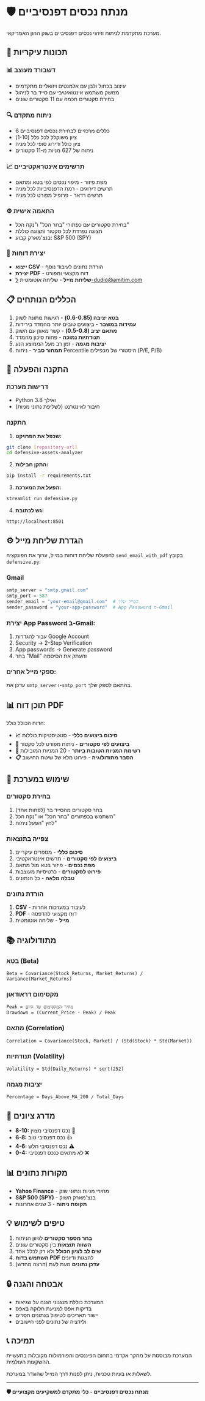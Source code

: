 # 🛡️ מנתח נכסים דפנסיביים

מערכת מתקדמת לניתוח וזיהוי נכסים דפנסיביים בשוק ההון האמריקאי.

## 🌟 תכונות עיקריות

### 📊 דשבורד מעוצב
- עיצוב בכחול ולבן עם אלמנטים ויזואליים מתקדמים
- ממשק משתמש אינטואיטיבי עם סייד בר לניהול
- בחירת סקטורים חכמה עם 11 סקטורים שונים

### 🔍 ניתוח מתקדם
- 6 כללים מרכזיים לבחירת נכסים דפנסיביים
- ציון משוקלל לכל כלל (1-10)
- ציון כולל ודירוג סופי לכל מניה
- ניתוח של 627 מניות מ-11 סקטורים

### 📈 תרשימים אינטראקטיביים
- מפת פיזור - מיפוי נכסים לפי בטא ומתאם
- תרשים דירוגים - רמת הדפנסיביות לכל מניה
- תרשים רדאר - פרופיל מפורט לכל מניה

### ⚙️ התאמה אישית
- בחירת סקטורים עם כפתורי "בחר הכל" ו"נקה הכל"
- תצוגה נפרדת לכל סקטור ותצוגה כוללת
- בנצ'מארק קבוע: S&P 500 (SPY)

### 📄 יצירת דוחות
- **ייצוא CSV** - הורדת נתונים לעיבוד נוסף
- **יצירת PDF** - דוח מקצועי ומפורט
- **שליחת מייל** - שליחה אוטומטית ל-dudio@amitim.com

## 📋 הכללים הנותחים

1. **בטא יציבה (0.6-0.85)** - רגישות מתונה לשוק
2. **עמידות במשבר** - ביצועים טובים יותר מהמדד בירידות
3. **מתאם יציב (0.5-0.8)** - קשר מאוזן עם השוק
4. **תנודתיות נמוכה** - פחות סיכון מהמדד
5. **יציבות מגמה** - זמן רב מעל הממוצע הנע
6. **תמחור סביר** - ניתוח Percentile היסטורי של מכפילים (P/E, P/B)

## 🚀 התקנה והפעלה

### דרישות מערכת
- Python 3.8 ואילך
- חיבור לאינטרנט (לשליפת נתוני מניות)

### התקנה

1. **שכפל את הפרויקט:**
```bash
git clone [repository-url]
cd defensive-assets-analyzer
```

2. **התקן חבילות:**
```bash
pip install -r requirements.txt
```

3. **הפעל את המערכת:**
```bash
streamlit run defensive.py
```

4. **גש לכתובת:**
```
http://localhost:8501
```

## ⚙️ הגדרת שליחת מייל

להפעלת שליחת דוחות במייל, ערוך את הפונקציה `send_email_with_pdf` בקובץ `defensive.py`:

### Gmail
```python
smtp_server = "smtp.gmail.com"
smtp_port = 587
sender_email = "your-email@gmail.com"  # המייל שלך
sender_password = "your-app-password"  # App Password מ-Gmail
```

### יצירת App Password ב-Gmail:
1. עבור להגדרות Google Account
2. Security → 2-Step Verification
3. App passwords → Generate password
4. בחר "Mail" והעתק את הסיסמה

### ספקי מייל אחרים:
עדכן את `smtp_server` ו-`smtp_port` בהתאם לספק שלך.

## 📊 תוכן דוח PDF

הדוח הכולל כולל:

- **📈 סיכום ביצועים כללי** - סטטיסטיקות כוללות
- **🎯 ביצועים לפי סקטורים** - ניתוח מפורט לכל סקטור
- **🌟 רשימת המניות הטובות ביותר** - 20 המניות המובילות
- **📋 הסבר מתודולוגיה** - פירוט מלא של שיטת החישוב

## 🔧 שימוש במערכת

### בחירת סקטורים
1. בחר סקטורים מהסייד בר (לפחות אחד)
2. השתמש בכפתורים "בחר הכל" או "נקה הכל"
3. לחץ "הפעל ניתוח"

### צפייה בתוצאות
1. **סיכום כללי** - מספרים עיקריים
2. **ביצועים לפי סקטורים** - תרשים אינטראקטיבי
3. **מפת נכסים** - פיזור בטא מול מתאם
4. **פירוט לסקטורים** - כרטיסיות מעוצבות
5. **טבלה מלאה** - כל הנתונים

### הורדת נתונים
1. **CSV** - לעיבוד במערכות אחרות
2. **PDF** - דוח מקצועי להדפסה
3. **מייל** - שליחה אוטומטית

## 📚 מתודולוגיה

### בטא (Beta)
```
Beta = Covariance(Stock_Returns, Market_Returns) / Variance(Market_Returns)
```

### מקסימום דראודאון
```
Peak = מחיר המקסימום עד היום
Drawdown = (Current_Price - Peak) / Peak
```

### מתאם (Correlation)
```
Correlation = Covariance(Stock, Market) / (Std(Stock) * Std(Market))
```

### תנודתיות (Volatility)
```
Volatility = Std(Daily_Returns) * sqrt(252)
```

### יציבות מגמה
```
Percentage = Days_Above_MA_200 / Total_Days
```

## 🎯 מדרג ציונים

- **8-10:** נכס דפנסיבי מצוין 🌟
- **6-8:** נכס דפנסיבי טוב 👍
- **4-6:** נכס דפנסיבי חלש ⚠️
- **0-4:** לא מתאים כנכס דפנסיבי ❌

## 📊 מקורות נתונים

- **Yahoo Finance** - מחירי מניות ונתוני שוק
- **S&P 500 (SPY)** - בנצ'מארק השוק
- **תקופת ניתוח** - 3 שנים אחרונות

## 💡 טיפים לשימוש

1. **בחר מספר סקטורים** לגיוון הניתוח
2. **השווה תוצאות** בין סקטורים שונים
3. **שים לב לציון הכולל** ולא רק לכלל אחד
4. **השתמש בדוח PDF** להצגות ודיונים
5. **עדכן נתונים** מעת לעת (הרצה מחדש)

## 🔒 אבטחה והגנה

- המערכת כוללת מנגנוני הגנה על שגיאות
- בדיקות אפס למניעת חלוקה באפס
- יישור תאריכים לטיפול בנתונים חסרים
- ולידציה של נתונים לפני חישובים

## 📞 תמיכה

המערכת מבוססת על מחקר אקדמי בתחום הפיננסים והפורמולות מקובלות בתעשיית ההשקעות העולמית.

לשאלות או בעיות טכניות, ניתן לפנות דרך המייל שהוגדר במערכת.

---

**🛡️ מנתח נכסים דפנסיביים - כלי מתקדם למשקיעים מקצועיים** 